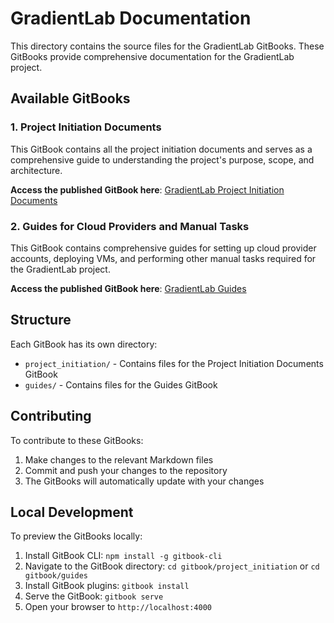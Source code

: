 # GradientLab Documentation

This directory contains the source files for the GradientLab GitBooks. These GitBooks provide comprehensive documentation for the GradientLab project.

## Available GitBooks

### 1. Project Initiation Documents

This GitBook contains all the project initiation documents and serves as a comprehensive guide to understanding the project's purpose, scope, and architecture.

**Access the published GitBook here**: [GradientLab Project Initiation Documents](https://gemdeveng.gitbook.io/gradientlab-project-initiation/)

### 2. Guides for Cloud Providers and Manual Tasks

This GitBook contains comprehensive guides for setting up cloud provider accounts, deploying VMs, and performing other manual tasks required for the GradientLab project.

**Access the published GitBook here**: [GradientLab Guides](https://gemdeveng.gitbook.io/gradientlab-guides/)

## Structure

Each GitBook has its own directory:

- `project_initiation/` - Contains files for the Project Initiation Documents GitBook
- `guides/` - Contains files for the Guides GitBook

## Contributing

To contribute to these GitBooks:

1. Make changes to the relevant Markdown files
2. Commit and push your changes to the repository
3. The GitBooks will automatically update with your changes

## Local Development

To preview the GitBooks locally:

1. Install GitBook CLI: `npm install -g gitbook-cli`
2. Navigate to the GitBook directory: `cd gitbook/project_initiation` or `cd gitbook/guides`
3. Install GitBook plugins: `gitbook install`
4. Serve the GitBook: `gitbook serve`
5. Open your browser to `http://localhost:4000`
